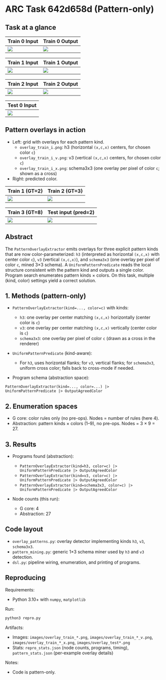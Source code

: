 # ARC Task 642d658d (Pattern-only)

## Task at a glance

| Train 0 Input | Train 0 Output |
|---|---|
| ![](images/train_0_in.png) | ![](images/train_0_out.png) |

| Train 1 Input | Train 1 Output |
|---|---|
| ![](images/train_1_in.png) | ![](images/train_1_out.png) |

| Train 2 Input | Train 2 Output |
|---|---|
| ![](images/train_2_in.png) | ![](images/train_2_out.png) |

| Test 0 Input |
|---|
| ![](images/test_0_in.png) |

## Pattern overlays in action
- Left: grid with overlays for each pattern kind.
  - `overlay_train_i.png`: h3 (horizontal `(x,c,x)` centers, for chosen color `c`)
  - `overlay_train_i_v.png`: v3 (vertical `(x,c,x)` centers, for chosen color `c`)
  - `overlay_train_i_x.png`: schema3x3 (one overlay per pixel of color `c`; shown as a cross)
- Right: predicted color.

| Train 1 (GT=2) | Train 2 (GT=3) |
|---|---|
| ![](images/overlay_train_1.png) | ![](images/overlay_train_2.png) |

| Train 3 (GT=8) | Test input (pred=2) |
|---|---|
| ![](images/overlay_train_3.png) | ![](images/overlay_test.png) |

## Abstract
The `PatternOverlayExtractor` emits overlays for three explicit pattern kinds that are now color-parameterized: `h3` (interpreted as horizontal `(x,c,x)` with center color `c`), `v3` (vertical `(x,c,x)`), and `schema3x3` (one overlay per pixel of color `c`, mined 3×3 schema). A `UniformPatternPredicate` reads the local structure consistent with the pattern kind and outputs a single color. Program search enumerates pattern kinds × colors. On this task, multiple (kind, color) settings yield a correct solution.

## 1. Methods (pattern-only)

- `PatternOverlayExtractor(kind=..., color=c)` with kinds:
  - `h3`: one overlay per center matching `(x,c,x)` horizontally (center color is `c`)
  - `v3`: one overlay per center matching `(x,c,x)` vertically (center color is `c`)
  - `schema3x3`: one overlay per pixel of color `c` (drawn as a cross in the renderer)

- `UniformPatternPredicate` (kind-aware):
  - For `h3`, uses horizontal flanks; for `v3`, vertical flanks; for `schema3x3`, uniform cross color; falls back to cross-mode if needed.

- Program schema (abstraction space):
```
PatternOverlayExtractor(kind=..., color=...) |> UniformPatternPredicate |> OutputAgreedColor
```

## 2. Enumeration spaces

- G core: color rules only (no pre-ops). Nodes = number of rules (here 4).
- Abstraction: pattern kinds × colors (1–9), no pre-ops. Nodes = 3 × 9 = 27.

## 3. Results

- Programs found (abstraction):
  - `PatternOverlayExtractor(kind=h3, color=c) |> UniformPatternPredicate |> OutputAgreedColor`
  - `PatternOverlayExtractor(kind=v3, color=c) |> UniformPatternPredicate |> OutputAgreedColor`
  - `PatternOverlayExtractor(kind=schema3x3, color=c) |> UniformPatternPredicate |> OutputAgreedColor`

- Node counts (this run):
  - G core: 4
  - Abstraction: 27

## Code layout

- `overlay_patterns.py`: overlay detector implementing kinds `h3`, `v3`, `schema3x3`.
- `pattern_mining.py`: generic 1×3 schema miner used by `h3` and `v3` detection.
- `dsl.py`: pipeline wiring, enumeration, and printing of programs.

## Reproducing

Requirements:
- Python 3.10+ with `numpy`, `matplotlib`

Run:
```bash
python3 repro.py
```

Artifacts:
- Images: `images/overlay_train_*.png`, `images/overlay_train_*_v.png`, `images/overlay_train_*_x.png`, `images/overlay_test*.png`
- Stats: `repro_stats.json` (node counts, programs, timing), `pattern_stats.json` (per-example overlay details)

Notes:
- Code is pattern-only.

